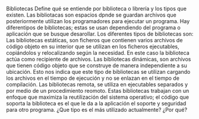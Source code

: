 Bibliotecas
Define qué se entiende por biblioteca o librería y los tipos que existen.
Las bibliotacas son espacios dpnde se guardan archivos que posteriormente utilizan los programadores para ejecutar un programa. Hay diferentipos de bibliotecas; estas se usan dependiendo del programa o aplicación que se busque desarollar.
Los diferentes tipos de bibliotecas son:
Las bibliotecas estáticas, son ficheros que contienen varios archivos de código objeto en su interior que se utilizan en los ficheros ejecutables, copiándolos y relocalizando según la necesidad. En este caso la biblioteca actúa como recipiente de archivos.
Las bibliotecas dinámicas, son archivos que tienen código objeto que se construye de manera independiente a su ubicación. Esto nos indica que este tipo de bibliotecas se utilizan cargando los archivos en el tiempo de ejecución y no se enlazan en el tiempo de compilación.
Las bibliotecas remota, se utiliza en ejecutables separados y por medio de un procedimiento reomoto. Estas bibliotecas trabajan con un enfoque que maximiza la reutilización del sistema operativo; el código que soporta la biblioteca es el que le da a la aplicación el soporte y seguridad para otro programa.
¿Que tipo es el más utilizado actualmente? ¿Por qué?

